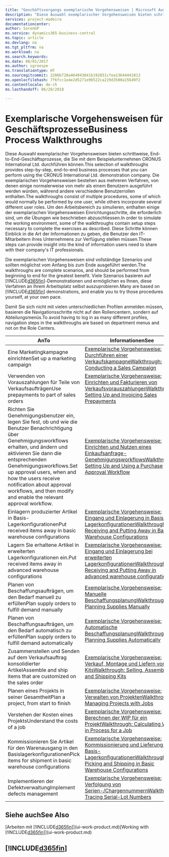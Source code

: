 ```yaml
---
title: "Geschäftsvorgangs exemplarische Vorgehensweisen | Microsoft Ausgleich."
description: "Diese Auswahl exemplarischer Vorgehensweisen bieten schrittweise, End-to-End-Geschäftsprozesse, die Sie mit dem Beispielunternehmen CRONUS International Ltd. durchführen können. Die exemplarischen Vorgehensweisen bestehen aus mehreren Verfahren, von denen einige normalerweise von mehr als einem Benutzern ausgeführt werden würden, während andere verschiedene Benutzerrollen enthalten. Um den Arbeitsbereich zu simulieren, enthalten einige der exemplarischen Vorgehensweisen Einrichtungsschritte, die erforderlich sind, um die Übungen wie beschrieben abzuschliessen. Diese Schritte können Einblick in die Art der Informationen zu geben, die Benutzer den IT-Mitarbeitern ihres Unternehmens zur Verfügung stellen müssen."
services: project-madeira
documentationcenter: 
author: SorenGP
ms.service: dynamics365-business-central
ms.topic: article
ms.devlang: na
ms.tgt_pltfrm: na
ms.workload: na
ms.search.keywords: 
ms.date: 08/01/2017
ms.author: sgroespe
ms.translationtype: HT
ms.sourcegitcommit: 2286b728a464943841b192031cfea13644441013
ms.openlocfilehash: 7f6fcc1e4e2d5271e96522ca229d3580a15649f2
ms.contentlocale: de-ch
ms.lasthandoff: 06/28/2018

---
```

# <a name="business-process-walkthroughs"></a><span data-ttu-id="b6eb2-106">Exemplarische Vorgehensweisen für Geschäftsprozesse</span><span class="sxs-lookup"><span data-stu-id="b6eb2-106">Business Process Walkthroughs</span></span>
<span data-ttu-id="b6eb2-107">Diese Auswahl exemplarischer Vorgehensweisen bieten schrittweise, End-to-End-Geschäftsprozesse, die Sie mit dem Beispielunternehmen CRONUS International Ltd. durchführen können.</span><span class="sxs-lookup"><span data-stu-id="b6eb2-107">This selection of walkthroughs provides step-by-step, end-to-end business processes that you can perform using the CRONUS International Ltd. demonstration company.</span></span> <span data-ttu-id="b6eb2-108">Die exemplarischen Vorgehensweisen bestehen aus mehreren Verfahren, von denen einige normalerweise von mehr als einem Benutzern ausgeführt werden würden, während andere verschiedene Benutzerrollen enthalten.</span><span class="sxs-lookup"><span data-stu-id="b6eb2-108">The walkthroughs consist of multiple procedures, some of which would normally be performed by one user, while others incorporate several different user roles.</span></span> <span data-ttu-id="b6eb2-109">Um den Arbeitsbereich zu simulieren, enthalten einige der exemplarischen Vorgehensweisen Einrichtungsschritte, die erforderlich sind, um die Übungen wie beschrieben abzuschliessen.</span><span class="sxs-lookup"><span data-stu-id="b6eb2-109">In order to simulate the working environment, some of the walkthroughs contain setup steps necessary to complete the exercises as described.</span></span> <span data-ttu-id="b6eb2-110">Diese Schritte können Einblick in die Art der Informationen zu geben, die Benutzer den IT-Mitarbeitern ihres Unternehmens zur Verfügung stellen müssen.</span><span class="sxs-lookup"><span data-stu-id="b6eb2-110">These steps can provide insight into the kind of information users need to share with their company's IT professionals.</span></span>  

 <span data-ttu-id="b6eb2-111">Die exemplarischen Vorgehensweisen sind vollständige Szenarios und sollten möglichst vom Anfang bis zum Ende ausgeführt werden.</span><span class="sxs-lookup"><span data-stu-id="b6eb2-111">The walkthroughs are complete scenarios, and should be performed from beginning to end for the greatest benefit.</span></span> <span data-ttu-id="b6eb2-112">Viele Szenarios basieren auf [!INCLUDE[d365fin](includes/d365fin_md.md)]-Demonstrationen und ermöglichen es Ihnen, diese Verfahren an Ihrem Arbeitsplatz selbst auszuprobieren.</span><span class="sxs-lookup"><span data-stu-id="b6eb2-112">Many are based on [!INCLUDE[d365fin](includes/d365fin_md.md)] demonstrations, and enable you to try those procedures yourself, at your own pace.</span></span>  

 <span data-ttu-id="b6eb2-113">Damit Sie sich nicht mit vielen unterschiedlichen Profilen anmelden müssen, basieren die Navigationsschritte nicht auf den Rollencentern, sondern auf Abteilungsmenüs.</span><span class="sxs-lookup"><span data-stu-id="b6eb2-113">To avoid having to log in as many different profiles, navigation steps in the walkthroughs are based on department menus and not on the Role Centers.</span></span>  

|<span data-ttu-id="b6eb2-114">An</span><span class="sxs-lookup"><span data-stu-id="b6eb2-114">To</span></span>|<span data-ttu-id="b6eb2-115">Informationen</span><span class="sxs-lookup"><span data-stu-id="b6eb2-115">See</span></span>|  
|--------|---------|  
|<span data-ttu-id="b6eb2-116">Eine Marketingkampagne einrichten</span><span class="sxs-lookup"><span data-stu-id="b6eb2-116">Set up a marketing campaign</span></span>|[<span data-ttu-id="b6eb2-117">Exemplarische Vorgehensweise: Durchführen einer Verkaufskampagne</span><span class="sxs-lookup"><span data-stu-id="b6eb2-117">Walkthrough: Conducting a Sales Campaign</span></span>](walkthrough-conducting-a-sales-campaign.md)|  
|<span data-ttu-id="b6eb2-118">Verwenden von Vorauszahlungen für Teile von Verkaufsaufträgen</span><span class="sxs-lookup"><span data-stu-id="b6eb2-118">Use prepayments to part of sales orders</span></span>|[<span data-ttu-id="b6eb2-119">Exemplarische Vorgehensweise: Einrichten und Fakturieren von Verkaufsvorauszahlungen</span><span class="sxs-lookup"><span data-stu-id="b6eb2-119">Walkthrough: Setting Up and Invoicing Sales Prepayments</span></span>](walkthrough-setting-up-and-invoicing-sales-prepayments.md)|  
|<span data-ttu-id="b6eb2-120">Richten Sie Genehmigungsbenutzer ein, legen Sie fest, ob und wie die Benutzer Benachrichtigung über Genehmigungsworkflows erhalten, und ändern und aktivieren Sie dann die entsprechenden Genehmigungsworkflows.</span><span class="sxs-lookup"><span data-stu-id="b6eb2-120">Set up approval users, when and how the users receive notification about approval workflows, and then modify and enable the relevant approval workflow.</span></span>|[<span data-ttu-id="b6eb2-121">Exemplarische Vorgehensweise: Einrichten und Nutzen eines Einkaufsanfrage-Genehmigungsworkflows</span><span class="sxs-lookup"><span data-stu-id="b6eb2-121">Walkthrough: Setting Up and Using a Purchase Approval Workflow</span></span>](walkthrough-setting-up-and-using-a-purchase-approval-workflow.md)|  
|<span data-ttu-id="b6eb2-122">Einlagern produzierter Artikel in Basis-Lagerkonfigurationen</span><span class="sxs-lookup"><span data-stu-id="b6eb2-122">Put received items away in basic warehouse configurations</span></span>|[<span data-ttu-id="b6eb2-123">Exemplarische Vorgehensweise: Eingang und Einlagerung in Basis-Lagerkonfigurationen</span><span class="sxs-lookup"><span data-stu-id="b6eb2-123">Walkthrough: Receiving and Putting Away in Basic Warehouse Configurations</span></span>](walkthrough-receiving-and-putting-away-in-basic-warehousing.md)|  
|<span data-ttu-id="b6eb2-124">Lagern Sie erhaltene Artikel in erweiterten Lagerkonfigurationen ein.</span><span class="sxs-lookup"><span data-stu-id="b6eb2-124">Put received items away in advanced warehouse configurations</span></span>|[<span data-ttu-id="b6eb2-125">Exemplarische Vorgehensweise: Eingang und Einlagerung bei erweiterten Lagerkonfigurationen</span><span class="sxs-lookup"><span data-stu-id="b6eb2-125">Walkthrough: Receiving and Putting Away in advanced warehouse configurations</span></span>](walkthrough-receiving-and-putting-away-in-advanced-warehousing.md)|  
|<span data-ttu-id="b6eb2-126">Planen von Beschaffungsaufträgen, um den Bedarf manuell zu erfüllen</span><span class="sxs-lookup"><span data-stu-id="b6eb2-126">Plan supply orders to fulfill demand manually</span></span>|[<span data-ttu-id="b6eb2-127">Exemplarische Vorgehensweise: Manuelle Beschaffungsplanung</span><span class="sxs-lookup"><span data-stu-id="b6eb2-127">Walkthrough: Planning Supplies Manually</span></span>](walkthrough-planning-supplies-manually.md)|  
|<span data-ttu-id="b6eb2-128">Planen von Beschaffungsaufträgen, um den Bedarf automatisch zu erfüllen</span><span class="sxs-lookup"><span data-stu-id="b6eb2-128">Plan supply orders to fulfill demand automatically</span></span>|[<span data-ttu-id="b6eb2-129">Exemplarische Vorgehensweise: Automatische Beschaffungsplanung</span><span class="sxs-lookup"><span data-stu-id="b6eb2-129">Walkthrough: Planning Supplies Automatically</span></span>](walkthrough-planning-supplies-automatically.md)|  
|<span data-ttu-id="b6eb2-130">Zusammenstellen und Senden auf dem Verkaufsauftrag konsolidierter Artikel</span><span class="sxs-lookup"><span data-stu-id="b6eb2-130">Assemble and ship items that are customized on the sales order</span></span>|[<span data-ttu-id="b6eb2-131">Exemplarische Vorgehensweise: Verkauf, Montage und Liefern von Kits</span><span class="sxs-lookup"><span data-stu-id="b6eb2-131">Walkthrough: Selling, Assembling, and Shipping Kits</span></span>](walkthrough-selling-assembling-and-shipping-kits.md)|  
|<span data-ttu-id="b6eb2-132">Planen eines Projekts in seiner Gesamtheit</span><span class="sxs-lookup"><span data-stu-id="b6eb2-132">Plan a project, from start to finish</span></span>|[<span data-ttu-id="b6eb2-133">Exemplarische Vorgehensweise: Verwalten von Projekten</span><span class="sxs-lookup"><span data-stu-id="b6eb2-133">Walkthrough: Managing Projects with Jobs</span></span>](walkthrough-managing-projects-with-jobs.md)|  
|<span data-ttu-id="b6eb2-134">Verstehen der Kosten eines Projekts</span><span class="sxs-lookup"><span data-stu-id="b6eb2-134">Understand the costs of a job</span></span>|[<span data-ttu-id="b6eb2-135">Exemplarische Vorgehensweise: Berechnen der WIP für ein Projekt</span><span class="sxs-lookup"><span data-stu-id="b6eb2-135">Walkthrough: Calculating Work in Process for a Job</span></span>](walkthrough-calculating-work-in-process-for-a-job.md)|  
|<span data-ttu-id="b6eb2-136">Kommissionieren Sie Artikel für den Warenausgang in den Basislagerkonfigurationen</span><span class="sxs-lookup"><span data-stu-id="b6eb2-136">Pick items for shipment in basic warehouse configurations</span></span>|[<span data-ttu-id="b6eb2-137">Exemplarische Vorgehensweise: Kommissionierung und Lieferung in Basis-Lagerkonfigurationen</span><span class="sxs-lookup"><span data-stu-id="b6eb2-137">Walkthrough: Picking and Shipping in Basic Warehouse Configurations</span></span>](walkthrough-picking-and-shipping-in-basic-warehousing.md)|  
|<span data-ttu-id="b6eb2-138">Implementieren der Defektverwaltung</span><span class="sxs-lookup"><span data-stu-id="b6eb2-138">Implement defects management</span></span>|[<span data-ttu-id="b6eb2-139">Exemplarische Vorgehensweise: Verfolgung von Serien-/Chargennummern</span><span class="sxs-lookup"><span data-stu-id="b6eb2-139">Walkthrough: Tracing Serial-Lot Numbers</span></span>](walkthrough-tracing-serial-lot-numbers.md)|  

## <a name="see-also"></a><span data-ttu-id="b6eb2-140">Siehe auch</span><span class="sxs-lookup"><span data-stu-id="b6eb2-140">See Also</span></span>
<span data-ttu-id="b6eb2-141">[Arbeiten mit [!INCLUDE[d365fin](includes/d365fin_md.md)]](ui-work-product.md)</span><span class="sxs-lookup"><span data-stu-id="b6eb2-141">[Working with [!INCLUDE[d365fin](includes/d365fin_md.md)]](ui-work-product.md)</span></span>  

## [!INCLUDE[d365fin](includes/free_trial_md.md)]  
 

